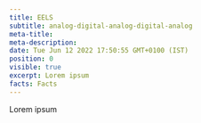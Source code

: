 ```yaml
---
title: EELS
subtitle: analog-digital-analog-digital-analog
meta-title:
meta-description:
date: Tue Jun 12 2022 17:50:55 GMT+0100 (IST)
position: 0
visible: true
excerpt: Lorem ipsum
facts: Facts
---
```


Lorem ipsum
